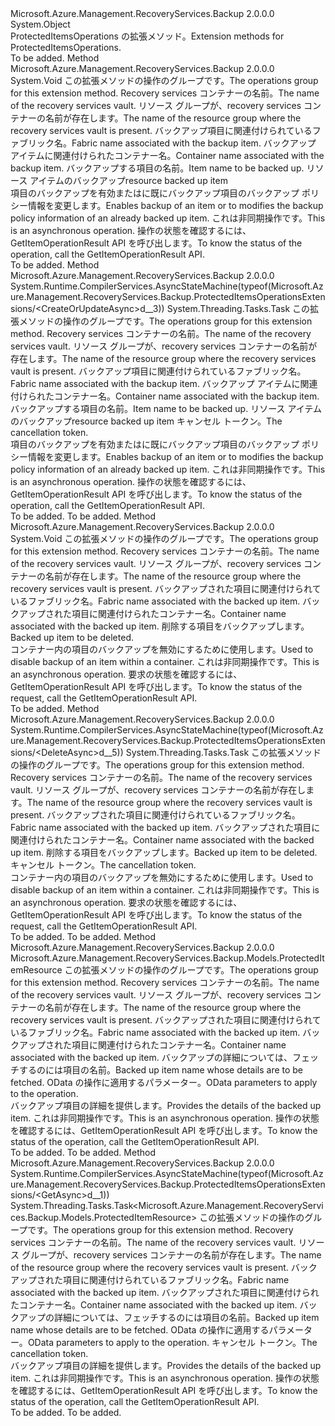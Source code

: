 <Type Name="ProtectedItemsOperationsExtensions" FullName="Microsoft.Azure.Management.RecoveryServices.Backup.ProtectedItemsOperationsExtensions">
  <TypeSignature Language="C#" Value="public static class ProtectedItemsOperationsExtensions" />
  <TypeSignature Language="ILAsm" Value=".class public auto ansi abstract sealed beforefieldinit ProtectedItemsOperationsExtensions extends System.Object" />
  <TypeSignature Language="DocId" Value="T:Microsoft.Azure.Management.RecoveryServices.Backup.ProtectedItemsOperationsExtensions" />
  <TypeSignature Language="VB.NET" Value="Public Module ProtectedItemsOperationsExtensions" />
  <TypeSignature Language="F#" Value="type ProtectedItemsOperationsExtensions = class" />
  <AssemblyInfo>
    <AssemblyName>Microsoft.Azure.Management.RecoveryServices.Backup</AssemblyName>
    <AssemblyVersion>2.0.0.0</AssemblyVersion>
  </AssemblyInfo>
  <Base>
    <BaseTypeName>System.Object</BaseTypeName>
  </Base>
  <Interfaces />
  <Docs>
    <summary>
            <span data-ttu-id="76f52-101">ProtectedItemsOperations の拡張メソッド。</span><span class="sxs-lookup"><span data-stu-id="76f52-101">Extension methods for ProtectedItemsOperations.</span></span>
            </summary>
    <remarks>To be added.</remarks>
  </Docs>
  <Members>
    <Member MemberName="CreateOrUpdate">
      <MemberSignature Language="C#" Value="public static void CreateOrUpdate (this Microsoft.Azure.Management.RecoveryServices.Backup.IProtectedItemsOperations operations, string vaultName, string resourceGroupName, string fabricName, string containerName, string protectedItemName, Microsoft.Azure.Management.RecoveryServices.Backup.Models.ProtectedItemResource parameters);" />
      <MemberSignature Language="ILAsm" Value=".method public static hidebysig void CreateOrUpdate(class Microsoft.Azure.Management.RecoveryServices.Backup.IProtectedItemsOperations operations, string vaultName, string resourceGroupName, string fabricName, string containerName, string protectedItemName, class Microsoft.Azure.Management.RecoveryServices.Backup.Models.ProtectedItemResource parameters) cil managed" />
      <MemberSignature Language="DocId" Value="M:Microsoft.Azure.Management.RecoveryServices.Backup.ProtectedItemsOperationsExtensions.CreateOrUpdate(Microsoft.Azure.Management.RecoveryServices.Backup.IProtectedItemsOperations,System.String,System.String,System.String,System.String,System.String,Microsoft.Azure.Management.RecoveryServices.Backup.Models.ProtectedItemResource)" />
      <MemberSignature Language="VB.NET" Value="&lt;Extension()&gt;&#xA;Public Sub CreateOrUpdate (operations As IProtectedItemsOperations, vaultName As String, resourceGroupName As String, fabricName As String, containerName As String, protectedItemName As String, parameters As ProtectedItemResource)" />
      <MemberSignature Language="F#" Value="static member CreateOrUpdate : Microsoft.Azure.Management.RecoveryServices.Backup.IProtectedItemsOperations * string * string * string * string * string * Microsoft.Azure.Management.RecoveryServices.Backup.Models.ProtectedItemResource -&gt; unit" Usage="Microsoft.Azure.Management.RecoveryServices.Backup.ProtectedItemsOperationsExtensions.CreateOrUpdate (operations, vaultName, resourceGroupName, fabricName, containerName, protectedItemName, parameters)" />
      <MemberType>Method</MemberType>
      <AssemblyInfo>
        <AssemblyName>Microsoft.Azure.Management.RecoveryServices.Backup</AssemblyName>
        <AssemblyVersion>2.0.0.0</AssemblyVersion>
      </AssemblyInfo>
      <ReturnValue>
        <ReturnType>System.Void</ReturnType>
      </ReturnValue>
      <Parameters>
        <Parameter Name="operations" Type="Microsoft.Azure.Management.RecoveryServices.Backup.IProtectedItemsOperations" RefType="this" />
        <Parameter Name="vaultName" Type="System.String" />
        <Parameter Name="resourceGroupName" Type="System.String" />
        <Parameter Name="fabricName" Type="System.String" />
        <Parameter Name="containerName" Type="System.String" />
        <Parameter Name="protectedItemName" Type="System.String" />
        <Parameter Name="parameters" Type="Microsoft.Azure.Management.RecoveryServices.Backup.Models.ProtectedItemResource" />
      </Parameters>
      <Docs>
        <param name="operations">
            <span data-ttu-id="76f52-102">この拡張メソッドの操作のグループです。</span><span class="sxs-lookup"><span data-stu-id="76f52-102">The operations group for this extension method.</span></span>
            </param>
        <param name="vaultName">
            <span data-ttu-id="76f52-103">Recovery services コンテナーの名前。</span><span class="sxs-lookup"><span data-stu-id="76f52-103">The name of the recovery services vault.</span></span>
            </param>
        <param name="resourceGroupName">
            <span data-ttu-id="76f52-104">リソース グループが、recovery services コンテナーの名前が存在します。</span><span class="sxs-lookup"><span data-stu-id="76f52-104">The name of the resource group where the recovery services vault is present.</span></span>
            </param>
        <param name="fabricName">
            <span data-ttu-id="76f52-105">バックアップ項目に関連付けられているファブリック名。</span><span class="sxs-lookup"><span data-stu-id="76f52-105">Fabric name associated with the backup item.</span></span>
            </param>
        <param name="containerName">
            <span data-ttu-id="76f52-106">バックアップ アイテムに関連付けられたコンテナー名。</span><span class="sxs-lookup"><span data-stu-id="76f52-106">Container name associated with the backup item.</span></span>
            </param>
        <param name="protectedItemName">
            <span data-ttu-id="76f52-107">バックアップする項目の名前。</span><span class="sxs-lookup"><span data-stu-id="76f52-107">Item name to be backed up.</span></span>
            </param>
        <param name="parameters">
            <span data-ttu-id="76f52-108">リソース アイテムのバックアップ</span><span class="sxs-lookup"><span data-stu-id="76f52-108">resource backed up item</span></span>
            </param>
        <summary>
            <span data-ttu-id="76f52-109">項目のバックアップを有効またはに既にバックアップ項目のバックアップ ポリシー情報を変更します。</span><span class="sxs-lookup"><span data-stu-id="76f52-109">Enables backup of an item or to modifies the backup policy information of an already backed up item.</span></span> <span data-ttu-id="76f52-110">これは非同期操作です。</span><span class="sxs-lookup"><span data-stu-id="76f52-110">This is an asynchronous operation.</span></span> <span data-ttu-id="76f52-111">操作の状態を確認するには、GetItemOperationResult API を呼び出します。</span><span class="sxs-lookup"><span data-stu-id="76f52-111">To know the status of the operation, call the GetItemOperationResult API.</span></span>
            </summary>
        <remarks>To be added.</remarks>
      </Docs>
    </Member>
    <Member MemberName="CreateOrUpdateAsync">
      <MemberSignature Language="C#" Value="public static System.Threading.Tasks.Task CreateOrUpdateAsync (this Microsoft.Azure.Management.RecoveryServices.Backup.IProtectedItemsOperations operations, string vaultName, string resourceGroupName, string fabricName, string containerName, string protectedItemName, Microsoft.Azure.Management.RecoveryServices.Backup.Models.ProtectedItemResource parameters, System.Threading.CancellationToken cancellationToken = null);" />
      <MemberSignature Language="ILAsm" Value=".method public static hidebysig class System.Threading.Tasks.Task CreateOrUpdateAsync(class Microsoft.Azure.Management.RecoveryServices.Backup.IProtectedItemsOperations operations, string vaultName, string resourceGroupName, string fabricName, string containerName, string protectedItemName, class Microsoft.Azure.Management.RecoveryServices.Backup.Models.ProtectedItemResource parameters, valuetype System.Threading.CancellationToken cancellationToken) cil managed" />
      <MemberSignature Language="DocId" Value="M:Microsoft.Azure.Management.RecoveryServices.Backup.ProtectedItemsOperationsExtensions.CreateOrUpdateAsync(Microsoft.Azure.Management.RecoveryServices.Backup.IProtectedItemsOperations,System.String,System.String,System.String,System.String,System.String,Microsoft.Azure.Management.RecoveryServices.Backup.Models.ProtectedItemResource,System.Threading.CancellationToken)" />
      <MemberSignature Language="F#" Value="static member CreateOrUpdateAsync : Microsoft.Azure.Management.RecoveryServices.Backup.IProtectedItemsOperations * string * string * string * string * string * Microsoft.Azure.Management.RecoveryServices.Backup.Models.ProtectedItemResource * System.Threading.CancellationToken -&gt; System.Threading.Tasks.Task" Usage="Microsoft.Azure.Management.RecoveryServices.Backup.ProtectedItemsOperationsExtensions.CreateOrUpdateAsync (operations, vaultName, resourceGroupName, fabricName, containerName, protectedItemName, parameters, cancellationToken)" />
      <MemberType>Method</MemberType>
      <AssemblyInfo>
        <AssemblyName>Microsoft.Azure.Management.RecoveryServices.Backup</AssemblyName>
        <AssemblyVersion>2.0.0.0</AssemblyVersion>
      </AssemblyInfo>
      <Attributes>
        <Attribute>
          <AttributeName>System.Runtime.CompilerServices.AsyncStateMachine(typeof(Microsoft.Azure.Management.RecoveryServices.Backup.ProtectedItemsOperationsExtensions/&lt;CreateOrUpdateAsync&gt;d__3))</AttributeName>
        </Attribute>
      </Attributes>
      <ReturnValue>
        <ReturnType>System.Threading.Tasks.Task</ReturnType>
      </ReturnValue>
      <Parameters>
        <Parameter Name="operations" Type="Microsoft.Azure.Management.RecoveryServices.Backup.IProtectedItemsOperations" RefType="this" />
        <Parameter Name="vaultName" Type="System.String" />
        <Parameter Name="resourceGroupName" Type="System.String" />
        <Parameter Name="fabricName" Type="System.String" />
        <Parameter Name="containerName" Type="System.String" />
        <Parameter Name="protectedItemName" Type="System.String" />
        <Parameter Name="parameters" Type="Microsoft.Azure.Management.RecoveryServices.Backup.Models.ProtectedItemResource" />
        <Parameter Name="cancellationToken" Type="System.Threading.CancellationToken" />
      </Parameters>
      <Docs>
        <param name="operations">
            <span data-ttu-id="76f52-112">この拡張メソッドの操作のグループです。</span><span class="sxs-lookup"><span data-stu-id="76f52-112">The operations group for this extension method.</span></span>
            </param>
        <param name="vaultName">
            <span data-ttu-id="76f52-113">Recovery services コンテナーの名前。</span><span class="sxs-lookup"><span data-stu-id="76f52-113">The name of the recovery services vault.</span></span>
            </param>
        <param name="resourceGroupName">
            <span data-ttu-id="76f52-114">リソース グループが、recovery services コンテナーの名前が存在します。</span><span class="sxs-lookup"><span data-stu-id="76f52-114">The name of the resource group where the recovery services vault is present.</span></span>
            </param>
        <param name="fabricName">
            <span data-ttu-id="76f52-115">バックアップ項目に関連付けられているファブリック名。</span><span class="sxs-lookup"><span data-stu-id="76f52-115">Fabric name associated with the backup item.</span></span>
            </param>
        <param name="containerName">
            <span data-ttu-id="76f52-116">バックアップ アイテムに関連付けられたコンテナー名。</span><span class="sxs-lookup"><span data-stu-id="76f52-116">Container name associated with the backup item.</span></span>
            </param>
        <param name="protectedItemName">
            <span data-ttu-id="76f52-117">バックアップする項目の名前。</span><span class="sxs-lookup"><span data-stu-id="76f52-117">Item name to be backed up.</span></span>
            </param>
        <param name="parameters">
            <span data-ttu-id="76f52-118">リソース アイテムのバックアップ</span><span class="sxs-lookup"><span data-stu-id="76f52-118">resource backed up item</span></span>
            </param>
        <param name="cancellationToken">
            <span data-ttu-id="76f52-119">キャンセル トークン。</span><span class="sxs-lookup"><span data-stu-id="76f52-119">The cancellation token.</span></span>
            </param>
        <summary>
            <span data-ttu-id="76f52-120">項目のバックアップを有効またはに既にバックアップ項目のバックアップ ポリシー情報を変更します。</span><span class="sxs-lookup"><span data-stu-id="76f52-120">Enables backup of an item or to modifies the backup policy information of an already backed up item.</span></span> <span data-ttu-id="76f52-121">これは非同期操作です。</span><span class="sxs-lookup"><span data-stu-id="76f52-121">This is an asynchronous operation.</span></span> <span data-ttu-id="76f52-122">操作の状態を確認するには、GetItemOperationResult API を呼び出します。</span><span class="sxs-lookup"><span data-stu-id="76f52-122">To know the status of the operation, call the GetItemOperationResult API.</span></span>
            </summary>
        <returns>To be added.</returns>
        <remarks>To be added.</remarks>
      </Docs>
    </Member>
    <Member MemberName="Delete">
      <MemberSignature Language="C#" Value="public static void Delete (this Microsoft.Azure.Management.RecoveryServices.Backup.IProtectedItemsOperations operations, string vaultName, string resourceGroupName, string fabricName, string containerName, string protectedItemName);" />
      <MemberSignature Language="ILAsm" Value=".method public static hidebysig void Delete(class Microsoft.Azure.Management.RecoveryServices.Backup.IProtectedItemsOperations operations, string vaultName, string resourceGroupName, string fabricName, string containerName, string protectedItemName) cil managed" />
      <MemberSignature Language="DocId" Value="M:Microsoft.Azure.Management.RecoveryServices.Backup.ProtectedItemsOperationsExtensions.Delete(Microsoft.Azure.Management.RecoveryServices.Backup.IProtectedItemsOperations,System.String,System.String,System.String,System.String,System.String)" />
      <MemberSignature Language="VB.NET" Value="&lt;Extension()&gt;&#xA;Public Sub Delete (operations As IProtectedItemsOperations, vaultName As String, resourceGroupName As String, fabricName As String, containerName As String, protectedItemName As String)" />
      <MemberSignature Language="F#" Value="static member Delete : Microsoft.Azure.Management.RecoveryServices.Backup.IProtectedItemsOperations * string * string * string * string * string -&gt; unit" Usage="Microsoft.Azure.Management.RecoveryServices.Backup.ProtectedItemsOperationsExtensions.Delete (operations, vaultName, resourceGroupName, fabricName, containerName, protectedItemName)" />
      <MemberType>Method</MemberType>
      <AssemblyInfo>
        <AssemblyName>Microsoft.Azure.Management.RecoveryServices.Backup</AssemblyName>
        <AssemblyVersion>2.0.0.0</AssemblyVersion>
      </AssemblyInfo>
      <ReturnValue>
        <ReturnType>System.Void</ReturnType>
      </ReturnValue>
      <Parameters>
        <Parameter Name="operations" Type="Microsoft.Azure.Management.RecoveryServices.Backup.IProtectedItemsOperations" RefType="this" />
        <Parameter Name="vaultName" Type="System.String" />
        <Parameter Name="resourceGroupName" Type="System.String" />
        <Parameter Name="fabricName" Type="System.String" />
        <Parameter Name="containerName" Type="System.String" />
        <Parameter Name="protectedItemName" Type="System.String" />
      </Parameters>
      <Docs>
        <param name="operations">
            <span data-ttu-id="76f52-123">この拡張メソッドの操作のグループです。</span><span class="sxs-lookup"><span data-stu-id="76f52-123">The operations group for this extension method.</span></span>
            </param>
        <param name="vaultName">
            <span data-ttu-id="76f52-124">Recovery services コンテナーの名前。</span><span class="sxs-lookup"><span data-stu-id="76f52-124">The name of the recovery services vault.</span></span>
            </param>
        <param name="resourceGroupName">
            <span data-ttu-id="76f52-125">リソース グループが、recovery services コンテナーの名前が存在します。</span><span class="sxs-lookup"><span data-stu-id="76f52-125">The name of the resource group where the recovery services vault is present.</span></span>
            </param>
        <param name="fabricName">
            <span data-ttu-id="76f52-126">バックアップされた項目に関連付けられているファブリック名。</span><span class="sxs-lookup"><span data-stu-id="76f52-126">Fabric name associated with the backed up item.</span></span>
            </param>
        <param name="containerName">
            <span data-ttu-id="76f52-127">バックアップされた項目に関連付けられたコンテナー名。</span><span class="sxs-lookup"><span data-stu-id="76f52-127">Container name associated with the backed up item.</span></span>
            </param>
        <param name="protectedItemName">
            <span data-ttu-id="76f52-128">削除する項目をバックアップします。</span><span class="sxs-lookup"><span data-stu-id="76f52-128">Backed up item to be deleted.</span></span>
            </param>
        <summary>
            <span data-ttu-id="76f52-129">コンテナー内の項目のバックアップを無効にするために使用します。</span><span class="sxs-lookup"><span data-stu-id="76f52-129">Used to disable backup of an item within a container.</span></span> <span data-ttu-id="76f52-130">これは非同期操作です。</span><span class="sxs-lookup"><span data-stu-id="76f52-130">This is an asynchronous operation.</span></span> <span data-ttu-id="76f52-131">要求の状態を確認するには、GetItemOperationResult API を呼び出します。</span><span class="sxs-lookup"><span data-stu-id="76f52-131">To know the status of the request, call the GetItemOperationResult API.</span></span>
            </summary>
        <remarks>To be added.</remarks>
      </Docs>
    </Member>
    <Member MemberName="DeleteAsync">
      <MemberSignature Language="C#" Value="public static System.Threading.Tasks.Task DeleteAsync (this Microsoft.Azure.Management.RecoveryServices.Backup.IProtectedItemsOperations operations, string vaultName, string resourceGroupName, string fabricName, string containerName, string protectedItemName, System.Threading.CancellationToken cancellationToken = null);" />
      <MemberSignature Language="ILAsm" Value=".method public static hidebysig class System.Threading.Tasks.Task DeleteAsync(class Microsoft.Azure.Management.RecoveryServices.Backup.IProtectedItemsOperations operations, string vaultName, string resourceGroupName, string fabricName, string containerName, string protectedItemName, valuetype System.Threading.CancellationToken cancellationToken) cil managed" />
      <MemberSignature Language="DocId" Value="M:Microsoft.Azure.Management.RecoveryServices.Backup.ProtectedItemsOperationsExtensions.DeleteAsync(Microsoft.Azure.Management.RecoveryServices.Backup.IProtectedItemsOperations,System.String,System.String,System.String,System.String,System.String,System.Threading.CancellationToken)" />
      <MemberSignature Language="F#" Value="static member DeleteAsync : Microsoft.Azure.Management.RecoveryServices.Backup.IProtectedItemsOperations * string * string * string * string * string * System.Threading.CancellationToken -&gt; System.Threading.Tasks.Task" Usage="Microsoft.Azure.Management.RecoveryServices.Backup.ProtectedItemsOperationsExtensions.DeleteAsync (operations, vaultName, resourceGroupName, fabricName, containerName, protectedItemName, cancellationToken)" />
      <MemberType>Method</MemberType>
      <AssemblyInfo>
        <AssemblyName>Microsoft.Azure.Management.RecoveryServices.Backup</AssemblyName>
        <AssemblyVersion>2.0.0.0</AssemblyVersion>
      </AssemblyInfo>
      <Attributes>
        <Attribute>
          <AttributeName>System.Runtime.CompilerServices.AsyncStateMachine(typeof(Microsoft.Azure.Management.RecoveryServices.Backup.ProtectedItemsOperationsExtensions/&lt;DeleteAsync&gt;d__5))</AttributeName>
        </Attribute>
      </Attributes>
      <ReturnValue>
        <ReturnType>System.Threading.Tasks.Task</ReturnType>
      </ReturnValue>
      <Parameters>
        <Parameter Name="operations" Type="Microsoft.Azure.Management.RecoveryServices.Backup.IProtectedItemsOperations" RefType="this" />
        <Parameter Name="vaultName" Type="System.String" />
        <Parameter Name="resourceGroupName" Type="System.String" />
        <Parameter Name="fabricName" Type="System.String" />
        <Parameter Name="containerName" Type="System.String" />
        <Parameter Name="protectedItemName" Type="System.String" />
        <Parameter Name="cancellationToken" Type="System.Threading.CancellationToken" />
      </Parameters>
      <Docs>
        <param name="operations">
            <span data-ttu-id="76f52-132">この拡張メソッドの操作のグループです。</span><span class="sxs-lookup"><span data-stu-id="76f52-132">The operations group for this extension method.</span></span>
            </param>
        <param name="vaultName">
            <span data-ttu-id="76f52-133">Recovery services コンテナーの名前。</span><span class="sxs-lookup"><span data-stu-id="76f52-133">The name of the recovery services vault.</span></span>
            </param>
        <param name="resourceGroupName">
            <span data-ttu-id="76f52-134">リソース グループが、recovery services コンテナーの名前が存在します。</span><span class="sxs-lookup"><span data-stu-id="76f52-134">The name of the resource group where the recovery services vault is present.</span></span>
            </param>
        <param name="fabricName">
            <span data-ttu-id="76f52-135">バックアップされた項目に関連付けられているファブリック名。</span><span class="sxs-lookup"><span data-stu-id="76f52-135">Fabric name associated with the backed up item.</span></span>
            </param>
        <param name="containerName">
            <span data-ttu-id="76f52-136">バックアップされた項目に関連付けられたコンテナー名。</span><span class="sxs-lookup"><span data-stu-id="76f52-136">Container name associated with the backed up item.</span></span>
            </param>
        <param name="protectedItemName">
            <span data-ttu-id="76f52-137">削除する項目をバックアップします。</span><span class="sxs-lookup"><span data-stu-id="76f52-137">Backed up item to be deleted.</span></span>
            </param>
        <param name="cancellationToken">
            <span data-ttu-id="76f52-138">キャンセル トークン。</span><span class="sxs-lookup"><span data-stu-id="76f52-138">The cancellation token.</span></span>
            </param>
        <summary>
            <span data-ttu-id="76f52-139">コンテナー内の項目のバックアップを無効にするために使用します。</span><span class="sxs-lookup"><span data-stu-id="76f52-139">Used to disable backup of an item within a container.</span></span> <span data-ttu-id="76f52-140">これは非同期操作です。</span><span class="sxs-lookup"><span data-stu-id="76f52-140">This is an asynchronous operation.</span></span> <span data-ttu-id="76f52-141">要求の状態を確認するには、GetItemOperationResult API を呼び出します。</span><span class="sxs-lookup"><span data-stu-id="76f52-141">To know the status of the request, call the GetItemOperationResult API.</span></span>
            </summary>
        <returns>To be added.</returns>
        <remarks>To be added.</remarks>
      </Docs>
    </Member>
    <Member MemberName="Get">
      <MemberSignature Language="C#" Value="public static Microsoft.Azure.Management.RecoveryServices.Backup.Models.ProtectedItemResource Get (this Microsoft.Azure.Management.RecoveryServices.Backup.IProtectedItemsOperations operations, string vaultName, string resourceGroupName, string fabricName, string containerName, string protectedItemName, Microsoft.Rest.Azure.OData.ODataQuery&lt;Microsoft.Azure.Management.RecoveryServices.Backup.Models.GetProtectedItemQueryObject&gt; odataQuery = null);" />
      <MemberSignature Language="ILAsm" Value=".method public static hidebysig class Microsoft.Azure.Management.RecoveryServices.Backup.Models.ProtectedItemResource Get(class Microsoft.Azure.Management.RecoveryServices.Backup.IProtectedItemsOperations operations, string vaultName, string resourceGroupName, string fabricName, string containerName, string protectedItemName, class Microsoft.Rest.Azure.OData.ODataQuery`1&lt;class Microsoft.Azure.Management.RecoveryServices.Backup.Models.GetProtectedItemQueryObject&gt; odataQuery) cil managed" />
      <MemberSignature Language="DocId" Value="M:Microsoft.Azure.Management.RecoveryServices.Backup.ProtectedItemsOperationsExtensions.Get(Microsoft.Azure.Management.RecoveryServices.Backup.IProtectedItemsOperations,System.String,System.String,System.String,System.String,System.String,Microsoft.Rest.Azure.OData.ODataQuery{Microsoft.Azure.Management.RecoveryServices.Backup.Models.GetProtectedItemQueryObject})" />
      <MemberSignature Language="VB.NET" Value="&lt;Extension()&gt;&#xA;Public Function Get (operations As IProtectedItemsOperations, vaultName As String, resourceGroupName As String, fabricName As String, containerName As String, protectedItemName As String, Optional odataQuery As ODataQuery(Of GetProtectedItemQueryObject) = null) As ProtectedItemResource" />
      <MemberSignature Language="F#" Value="static member Get : Microsoft.Azure.Management.RecoveryServices.Backup.IProtectedItemsOperations * string * string * string * string * string * Microsoft.Rest.Azure.OData.ODataQuery&lt;Microsoft.Azure.Management.RecoveryServices.Backup.Models.GetProtectedItemQueryObject&gt; -&gt; Microsoft.Azure.Management.RecoveryServices.Backup.Models.ProtectedItemResource" Usage="Microsoft.Azure.Management.RecoveryServices.Backup.ProtectedItemsOperationsExtensions.Get (operations, vaultName, resourceGroupName, fabricName, containerName, protectedItemName, odataQuery)" />
      <MemberType>Method</MemberType>
      <AssemblyInfo>
        <AssemblyName>Microsoft.Azure.Management.RecoveryServices.Backup</AssemblyName>
        <AssemblyVersion>2.0.0.0</AssemblyVersion>
      </AssemblyInfo>
      <ReturnValue>
        <ReturnType>Microsoft.Azure.Management.RecoveryServices.Backup.Models.ProtectedItemResource</ReturnType>
      </ReturnValue>
      <Parameters>
        <Parameter Name="operations" Type="Microsoft.Azure.Management.RecoveryServices.Backup.IProtectedItemsOperations" RefType="this" />
        <Parameter Name="vaultName" Type="System.String" />
        <Parameter Name="resourceGroupName" Type="System.String" />
        <Parameter Name="fabricName" Type="System.String" />
        <Parameter Name="containerName" Type="System.String" />
        <Parameter Name="protectedItemName" Type="System.String" />
        <Parameter Name="odataQuery" Type="Microsoft.Rest.Azure.OData.ODataQuery&lt;Microsoft.Azure.Management.RecoveryServices.Backup.Models.GetProtectedItemQueryObject&gt;" />
      </Parameters>
      <Docs>
        <param name="operations">
            <span data-ttu-id="76f52-142">この拡張メソッドの操作のグループです。</span><span class="sxs-lookup"><span data-stu-id="76f52-142">The operations group for this extension method.</span></span>
            </param>
        <param name="vaultName">
            <span data-ttu-id="76f52-143">Recovery services コンテナーの名前。</span><span class="sxs-lookup"><span data-stu-id="76f52-143">The name of the recovery services vault.</span></span>
            </param>
        <param name="resourceGroupName">
            <span data-ttu-id="76f52-144">リソース グループが、recovery services コンテナーの名前が存在します。</span><span class="sxs-lookup"><span data-stu-id="76f52-144">The name of the resource group where the recovery services vault is present.</span></span>
            </param>
        <param name="fabricName">
            <span data-ttu-id="76f52-145">バックアップされた項目に関連付けられているファブリック名。</span><span class="sxs-lookup"><span data-stu-id="76f52-145">Fabric name associated with the backed up item.</span></span>
            </param>
        <param name="containerName">
            <span data-ttu-id="76f52-146">バックアップされた項目に関連付けられたコンテナー名。</span><span class="sxs-lookup"><span data-stu-id="76f52-146">Container name associated with the backed up item.</span></span>
            </param>
        <param name="protectedItemName">
            <span data-ttu-id="76f52-147">バックアップの詳細については、フェッチするのには項目の名前。</span><span class="sxs-lookup"><span data-stu-id="76f52-147">Backed up item name whose details are to be fetched.</span></span>
            </param>
        <param name="odataQuery">
            <span data-ttu-id="76f52-148">OData の操作に適用するパラメーター。</span><span class="sxs-lookup"><span data-stu-id="76f52-148">OData parameters to apply to the operation.</span></span>
            </param>
        <summary>
            <span data-ttu-id="76f52-149">バックアップ項目の詳細を提供します。</span><span class="sxs-lookup"><span data-stu-id="76f52-149">Provides the details of the backed up item.</span></span> <span data-ttu-id="76f52-150">これは非同期操作です。</span><span class="sxs-lookup"><span data-stu-id="76f52-150">This is an asynchronous operation.</span></span> <span data-ttu-id="76f52-151">操作の状態を確認するには、GetItemOperationResult API を呼び出します。</span><span class="sxs-lookup"><span data-stu-id="76f52-151">To know the status of the operation, call the GetItemOperationResult API.</span></span>
            </summary>
        <returns>To be added.</returns>
        <remarks>To be added.</remarks>
      </Docs>
    </Member>
    <Member MemberName="GetAsync">
      <MemberSignature Language="C#" Value="public static System.Threading.Tasks.Task&lt;Microsoft.Azure.Management.RecoveryServices.Backup.Models.ProtectedItemResource&gt; GetAsync (this Microsoft.Azure.Management.RecoveryServices.Backup.IProtectedItemsOperations operations, string vaultName, string resourceGroupName, string fabricName, string containerName, string protectedItemName, Microsoft.Rest.Azure.OData.ODataQuery&lt;Microsoft.Azure.Management.RecoveryServices.Backup.Models.GetProtectedItemQueryObject&gt; odataQuery = null, System.Threading.CancellationToken cancellationToken = null);" />
      <MemberSignature Language="ILAsm" Value=".method public static hidebysig class System.Threading.Tasks.Task`1&lt;class Microsoft.Azure.Management.RecoveryServices.Backup.Models.ProtectedItemResource&gt; GetAsync(class Microsoft.Azure.Management.RecoveryServices.Backup.IProtectedItemsOperations operations, string vaultName, string resourceGroupName, string fabricName, string containerName, string protectedItemName, class Microsoft.Rest.Azure.OData.ODataQuery`1&lt;class Microsoft.Azure.Management.RecoveryServices.Backup.Models.GetProtectedItemQueryObject&gt; odataQuery, valuetype System.Threading.CancellationToken cancellationToken) cil managed" />
      <MemberSignature Language="DocId" Value="M:Microsoft.Azure.Management.RecoveryServices.Backup.ProtectedItemsOperationsExtensions.GetAsync(Microsoft.Azure.Management.RecoveryServices.Backup.IProtectedItemsOperations,System.String,System.String,System.String,System.String,System.String,Microsoft.Rest.Azure.OData.ODataQuery{Microsoft.Azure.Management.RecoveryServices.Backup.Models.GetProtectedItemQueryObject},System.Threading.CancellationToken)" />
      <MemberSignature Language="F#" Value="static member GetAsync : Microsoft.Azure.Management.RecoveryServices.Backup.IProtectedItemsOperations * string * string * string * string * string * Microsoft.Rest.Azure.OData.ODataQuery&lt;Microsoft.Azure.Management.RecoveryServices.Backup.Models.GetProtectedItemQueryObject&gt; * System.Threading.CancellationToken -&gt; System.Threading.Tasks.Task&lt;Microsoft.Azure.Management.RecoveryServices.Backup.Models.ProtectedItemResource&gt;" Usage="Microsoft.Azure.Management.RecoveryServices.Backup.ProtectedItemsOperationsExtensions.GetAsync (operations, vaultName, resourceGroupName, fabricName, containerName, protectedItemName, odataQuery, cancellationToken)" />
      <MemberType>Method</MemberType>
      <AssemblyInfo>
        <AssemblyName>Microsoft.Azure.Management.RecoveryServices.Backup</AssemblyName>
        <AssemblyVersion>2.0.0.0</AssemblyVersion>
      </AssemblyInfo>
      <Attributes>
        <Attribute>
          <AttributeName>System.Runtime.CompilerServices.AsyncStateMachine(typeof(Microsoft.Azure.Management.RecoveryServices.Backup.ProtectedItemsOperationsExtensions/&lt;GetAsync&gt;d__1))</AttributeName>
        </Attribute>
      </Attributes>
      <ReturnValue>
        <ReturnType>System.Threading.Tasks.Task&lt;Microsoft.Azure.Management.RecoveryServices.Backup.Models.ProtectedItemResource&gt;</ReturnType>
      </ReturnValue>
      <Parameters>
        <Parameter Name="operations" Type="Microsoft.Azure.Management.RecoveryServices.Backup.IProtectedItemsOperations" RefType="this" />
        <Parameter Name="vaultName" Type="System.String" />
        <Parameter Name="resourceGroupName" Type="System.String" />
        <Parameter Name="fabricName" Type="System.String" />
        <Parameter Name="containerName" Type="System.String" />
        <Parameter Name="protectedItemName" Type="System.String" />
        <Parameter Name="odataQuery" Type="Microsoft.Rest.Azure.OData.ODataQuery&lt;Microsoft.Azure.Management.RecoveryServices.Backup.Models.GetProtectedItemQueryObject&gt;" />
        <Parameter Name="cancellationToken" Type="System.Threading.CancellationToken" />
      </Parameters>
      <Docs>
        <param name="operations">
            <span data-ttu-id="76f52-152">この拡張メソッドの操作のグループです。</span><span class="sxs-lookup"><span data-stu-id="76f52-152">The operations group for this extension method.</span></span>
            </param>
        <param name="vaultName">
            <span data-ttu-id="76f52-153">Recovery services コンテナーの名前。</span><span class="sxs-lookup"><span data-stu-id="76f52-153">The name of the recovery services vault.</span></span>
            </param>
        <param name="resourceGroupName">
            <span data-ttu-id="76f52-154">リソース グループが、recovery services コンテナーの名前が存在します。</span><span class="sxs-lookup"><span data-stu-id="76f52-154">The name of the resource group where the recovery services vault is present.</span></span>
            </param>
        <param name="fabricName">
            <span data-ttu-id="76f52-155">バックアップされた項目に関連付けられているファブリック名。</span><span class="sxs-lookup"><span data-stu-id="76f52-155">Fabric name associated with the backed up item.</span></span>
            </param>
        <param name="containerName">
            <span data-ttu-id="76f52-156">バックアップされた項目に関連付けられたコンテナー名。</span><span class="sxs-lookup"><span data-stu-id="76f52-156">Container name associated with the backed up item.</span></span>
            </param>
        <param name="protectedItemName">
            <span data-ttu-id="76f52-157">バックアップの詳細については、フェッチするのには項目の名前。</span><span class="sxs-lookup"><span data-stu-id="76f52-157">Backed up item name whose details are to be fetched.</span></span>
            </param>
        <param name="odataQuery">
            <span data-ttu-id="76f52-158">OData の操作に適用するパラメーター。</span><span class="sxs-lookup"><span data-stu-id="76f52-158">OData parameters to apply to the operation.</span></span>
            </param>
        <param name="cancellationToken">
            <span data-ttu-id="76f52-159">キャンセル トークン。</span><span class="sxs-lookup"><span data-stu-id="76f52-159">The cancellation token.</span></span>
            </param>
        <summary>
            <span data-ttu-id="76f52-160">バックアップ項目の詳細を提供します。</span><span class="sxs-lookup"><span data-stu-id="76f52-160">Provides the details of the backed up item.</span></span> <span data-ttu-id="76f52-161">これは非同期操作です。</span><span class="sxs-lookup"><span data-stu-id="76f52-161">This is an asynchronous operation.</span></span> <span data-ttu-id="76f52-162">操作の状態を確認するには、GetItemOperationResult API を呼び出します。</span><span class="sxs-lookup"><span data-stu-id="76f52-162">To know the status of the operation, call the GetItemOperationResult API.</span></span>
            </summary>
        <returns>To be added.</returns>
        <remarks>To be added.</remarks>
      </Docs>
    </Member>
  </Members>
</Type>